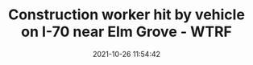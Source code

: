 ---
"title": "Construction worker hit by vehicle on I-70 near Elm Grove - WTRF"
"date": "2021-10-26 11:54:42"
"feed_name": "GOOGLENEWSCONSTRUCTION"
"feed_website": "https://news.google.com/search?q=construction%2Bincident&hl=en-US&gl=US&ceid=US:en"
"feed_rss": "https://news.google.com/rss/search?q=construction%2Bincident&hl=en-US&gl=US&ceid=US:en"
"link": "https://www.wtrf.com/wheeling/construction-worker-hit-by-vehicle-on-i-70-near-elm-grove/"
"source": "{'href': 'https://www.wtrf.com', 'title': 'WTRF'}"
"file": "_posts/2021-1-1-ce719eefa1e4321c0d5ebad2be7e187c9b023225.md"
"accident": "1"
"drilling": "0"
"dead": "0"
"injured": "1"
"arrested": "0"
"place": "elm grove"
"where": "road site"
"causes": "hit"
"place_uri": "http://en.wikipedia.org/wiki/Elm_Grove%2C_Wisconsin"
---